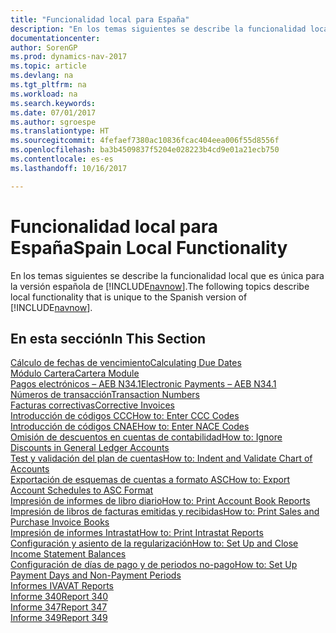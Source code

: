 ```yaml
---
title: "Funcionalidad local para España"
description: "En los temas siguientes se describe la funcionalidad local de la versión española de[!INCLUDE[navnow](../../includes/navnow_md.md)]."
documentationcenter: 
author: SorenGP
ms.prod: dynamics-nav-2017
ms.topic: article
ms.devlang: na
ms.tgt_pltfrm: na
ms.workload: na
ms.search.keywords: 
ms.date: 07/01/2017
ms.author: sgroespe
ms.translationtype: HT
ms.sourcegitcommit: 4fefaef7380ac10836fcac404eea006f55d8556f
ms.openlocfilehash: ba3b4509837f5204e028223b4cd9e01a21ecb750
ms.contentlocale: es-es
ms.lasthandoff: 10/16/2017

---
```

# <a name="spain-local-functionality"></a><span data-ttu-id="39a86-103">Funcionalidad local para España</span><span class="sxs-lookup"><span data-stu-id="39a86-103">Spain Local Functionality</span></span>
<span data-ttu-id="39a86-104">En los temas siguientes se describe la funcionalidad local que es única para la versión española de [!INCLUDE[navnow](../../includes/navnow_md.md)].</span><span class="sxs-lookup"><span data-stu-id="39a86-104">The following topics describe local functionality that is unique to the Spanish version of [!INCLUDE[navnow](../../includes/navnow_md.md)].</span></span>  

## <a name="in-this-section"></a><span data-ttu-id="39a86-105">En esta sección</span><span class="sxs-lookup"><span data-stu-id="39a86-105">In This Section</span></span>  
  [<span data-ttu-id="39a86-106">Cálculo de fechas de vencimiento</span><span class="sxs-lookup"><span data-stu-id="39a86-106">Calculating Due Dates</span></span>](calculating-due-dates.md)  
  [<span data-ttu-id="39a86-107">Módulo Cartera</span><span class="sxs-lookup"><span data-stu-id="39a86-107">Cartera Module</span></span>](cartera-module.md)  
  [<span data-ttu-id="39a86-108">Pagos electrónicos – AEB N34.1</span><span class="sxs-lookup"><span data-stu-id="39a86-108">Electronic Payments – AEB N34.1</span></span>](electronic-payments-%E2%80%93-aeb-n34.1.md)  
  [<span data-ttu-id="39a86-109">Números de transacción</span><span class="sxs-lookup"><span data-stu-id="39a86-109">Transaction Numbers</span></span>](transaction-numbers.md)  
  [<span data-ttu-id="39a86-110">Facturas correctivas</span><span class="sxs-lookup"><span data-stu-id="39a86-110">Corrective Invoices</span></span>](corrective-invoices.md)  
  [<span data-ttu-id="39a86-111">Introducción de códigos CCC</span><span class="sxs-lookup"><span data-stu-id="39a86-111">How to: Enter CCC Codes</span></span>](how-to-enter-ccc-codes.md)  
  [<span data-ttu-id="39a86-112">Introducción de códigos CNAE</span><span class="sxs-lookup"><span data-stu-id="39a86-112">How to: Enter NACE Codes</span></span>](how-to-enter-nace-codes.md)  
  [<span data-ttu-id="39a86-113">Omisión de descuentos en cuentas de contabilidad</span><span class="sxs-lookup"><span data-stu-id="39a86-113">How to: Ignore Discounts in General Ledger Accounts</span></span>](how-to-ignore-discounts-in-general-ledger-accounts.md)  
  [<span data-ttu-id="39a86-114">Test y validación del plan de cuentas</span><span class="sxs-lookup"><span data-stu-id="39a86-114">How to: Indent and Validate Chart of Accounts</span></span>](how-to-indent-and-validate-chart-of-accounts.md)  
  [<span data-ttu-id="39a86-115">Exportación de esquemas de cuentas a formato ASC</span><span class="sxs-lookup"><span data-stu-id="39a86-115">How to: Export Account Schedules to ASC Format</span></span>](how-to-export-account-schedules-to-asc-format.md)  
  [<span data-ttu-id="39a86-116">Impresión de informes de libro diario</span><span class="sxs-lookup"><span data-stu-id="39a86-116">How to: Print Account Book Reports</span></span>](how-to-print-account-book-reports.md)  
  [<span data-ttu-id="39a86-117">Impresión de libros de facturas emitidas y recibidas</span><span class="sxs-lookup"><span data-stu-id="39a86-117">How to: Print Sales and Purchase Invoice Books</span></span>](how-to-print-sales-and-purchase-invoice-books.md)  
  [<span data-ttu-id="39a86-118">Impresión de informes Intrastat</span><span class="sxs-lookup"><span data-stu-id="39a86-118">How to: Print Intrastat Reports</span></span>](how-to-print-intrastat-reports.md)  
  [<span data-ttu-id="39a86-119">Configuración y asiento de la regularización</span><span class="sxs-lookup"><span data-stu-id="39a86-119">How to: Set Up and Close Income Statement Balances</span></span>](how-to-set-up-and-close-income-statement-balances.md)  
  [<span data-ttu-id="39a86-120">Configuración de días de pago y de periodos no-pago</span><span class="sxs-lookup"><span data-stu-id="39a86-120">How to: Set Up Payment Days and Non-Payment Periods</span></span>](how-to-set-up-payment-days-and-non-payment-periods.md)  
  [<span data-ttu-id="39a86-121">Informes IVA</span><span class="sxs-lookup"><span data-stu-id="39a86-121">VAT Reports</span></span>](vat-reports.md)  
  [<span data-ttu-id="39a86-122">Informe 340</span><span class="sxs-lookup"><span data-stu-id="39a86-122">Report 340</span></span>](report-340.md)  
  [<span data-ttu-id="39a86-123">Informe 347</span><span class="sxs-lookup"><span data-stu-id="39a86-123">Report 347</span></span>](report-347.md)  
  [<span data-ttu-id="39a86-124">Informe 349</span><span class="sxs-lookup"><span data-stu-id="39a86-124">Report 349</span></span>](report-349.md)  

